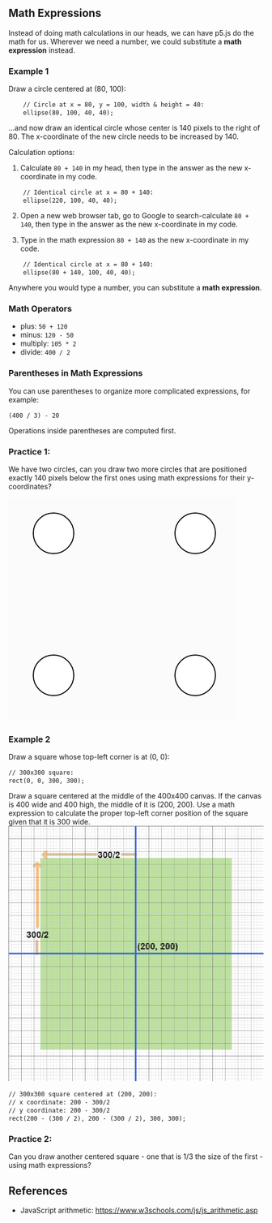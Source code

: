 ## Math Expressions
Instead of doing math calculations in our heads, we can have p5.js do the math for us. Wherever we need a number, we could substitute a **math expression** instead.

### Example 1
Draw a circle centered at (80, 100):
```
    // Circle at x = 80, y = 100, width & height = 40:
    ellipse(80, 100, 40, 40);
```
...and now draw an identical circle whose center is 140 pixels to the right of 80. The x-coordinate of the new circle needs to be increased by 140.

Calculation options:
1. Calculate `80 + 140` in my head, then type in the answer as the new x-coordinate in my code.
```
    // Identical circle at x = 80 + 140:
    ellipse(220, 100, 40, 40);
```
2. Open a new web browser tab, go to Google to search-calculate `80 + 140`, then type in the answer as the new x-coordinate in my code.

3. Type in the math expression `80 + 140` as the new x-coordinate in my code.
```
    // Identical circle at x = 80 + 140:
    ellipse(80 + 140, 100, 40, 40);
```
Anywhere you would type a number, you can substitute a **math expression**.

### Math Operators
- plus:  `50 + 120`
- minus:  `120 - 50` 
- multiply:  `105 * 2`
- divide:  `400 / 2`

### Parentheses in Math Expressions
You can use parentheses to organize more complicated expressions, for example:
```
(400 / 3) - 20
```
Operations inside parentheses are computed first.


### Practice 1:
We have two circles, can you draw two more circles that are positioned exactly 140 pixels below the first ones using math expressions for their y-coordinates?

![4 Circles](mathExprCircles.png)


### Example 2
Draw a square whose top-left corner is at (0, 0):
```
// 300x300 square:
rect(0, 0, 300, 300);
```
Draw a square centered at the middle of the 400x400 canvas.
If the canvas is 400 wide and 400 high, the middle of it is (200, 200). Use a math expression to calculate the proper top-left corner position of the square given that it is 300 wide.
![Centered square](centerSquareGrid.png)
```
// 300x300 square centered at (200, 200):
// x coordinate: 200 - 300/2
// y coordinate: 200 - 300/2
rect(200 - (300 / 2), 200 - (300 / 2), 300, 300);
```
### Practice 2:
Can you draw another centered square - one that is 1/3 the size of the first - using math expressions?




## References
- JavaScript arithmetic: <a href="https://www.w3schools.com/js/js_arithmetic.asp" target="_blank">https://www.w3schools.com/js/js_arithmetic.asp</a>

